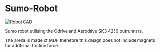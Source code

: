 # Sumo-Robot

![Robot CAD](Documents/images/main.gif)

Sumo robot utilising the Odrive and Aerodrive SK3 4250 outrunners.

The arena is made of MDF therefore this design does not include magnets for addtional friction force.
